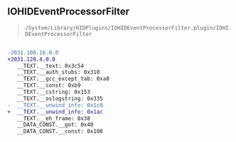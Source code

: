 ## IOHIDEventProcessorFilter

> `/System/Library/HIDPlugins/IOHIDEventProcessorFilter.plugin/IOHIDEventProcessorFilter`

```diff

-2031.100.16.0.0
+2031.120.4.0.0
   __TEXT.__text: 0x3c54
   __TEXT.__auth_stubs: 0x310
   __TEXT.__gcc_except_tab: 0xa8
   __TEXT.__const: 0xb9
   __TEXT.__cstring: 0x153
   __TEXT.__oslogstring: 0x335
-  __TEXT.__unwind_info: 0x1c0
+  __TEXT.__unwind_info: 0x1ac
   __TEXT.__eh_frame: 0x38
   __DATA_CONST.__got: 0x40
   __DATA_CONST.__const: 0x108

```
